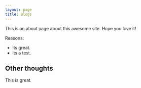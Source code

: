 ```yaml
---
layout: page
title: Blogs
---
```


This is an about page about this awesome site.
Hope you love it!

Reasons:
- its great.
- its a test.

## Other thoughts

This is great.
